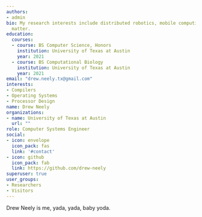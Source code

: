 ```yaml
---
authors:
- admin
bio: My research interests include distributed robotics, mobile computing and programmable
  matter.
education:
  courses:
  - course: BS Computer Science, Honors
    institution: University of Texas at Austin
    year: 2021
  - course: BS Computational Biology
    institution: University of Texas at Austin
    year: 2021
email: "drew.neely.tx@gmail.com"
interests:
- Compilers
- Operating Systems
- Processor Design
name: Drew Neely
organizations:
- name: University of Texas at Austin
  url: ""
role: Computer Systems Engineer
social:
- icon: envelope
  icon_pack: fas
  link: '#contact'
- icon: github
  icon_pack: fab
  link: https://github.com/drew-neely
superuser: true
user_groups:
- Researchers
- Visitors
---
```


Drew Neely is me, yada, yada, baby yoda.
